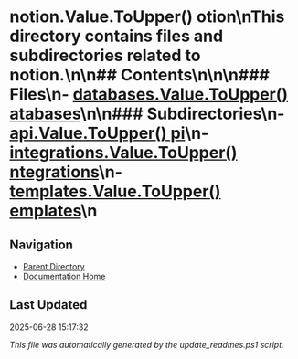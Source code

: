 ﻿# notion.Value.ToUpper() otion\nThis directory contains files and subdirectories related to notion.\n\n## Contents\n<!-- toc -->\n\n### Files\n- [databases.Value.ToUpper() atabases](./databases.md)\n\n### Subdirectories\n- [api.Value.ToUpper() pi](./api/)\n- [integrations.Value.ToUpper() ntegrations](./integrations/)\n- [templates.Value.ToUpper() emplates](./templates/)\n
## Navigation

- [Parent Directory](../)
- [Documentation Home](../../)

## Last Updated

2025-06-28 15:17:32

*This file was automatically generated by the update_readmes.ps1 script.*